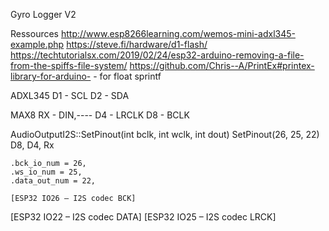 Gyro Logger V2

Ressources
http://www.esp8266learning.com/wemos-mini-adxl345-example.php
https://steve.fi/hardware/d1-flash/
https://techtutorialsx.com/2019/02/24/esp32-arduino-removing-a-file-from-the-spiffs-file-system/
https://github.com/Chris--A/PrintEx#printex-library-for-arduino- - for float sprintf

ADXL345
D1 - SCL
D2 - SDA

MAX8
RX - DIN,----
D4 - LRCLK
D8 - BCLK



AudioOutputI2S::SetPinout(int bclk, int wclk, int dout)
SetPinout(26, 25, 22)
D8, D4, Rx	

    .bck_io_num = 26,
    .ws_io_num = 25,
    .data_out_num = 22,
	
	[ESP32 IO26 – I2S codec BCK]
[ESP32 IO22 – I2S codec DATA]
[ESP32 IO25 – I2S codec LRCK]
